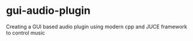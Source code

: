 # gui-audio-plugin
Creating a GUI based audio plugin using modern cpp and JUCE framework to control music
